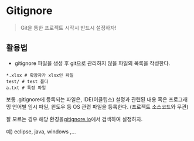 # Gitignore

> Git을 통한 프로젝트 시작시 반드시 설정하자!

## 활용법

* gitignore 파일을 생성 후 git으로 관리하지 않을 파일의 목록을 작성한다.

~~~ 
*.xlsx # 확장자가 xlsx인 파일
test/ # test 폴더
a.txt # 특정 파일
~~~

보통 .gitignore에 등록되는 파일은, IDE(이클립스) 설정과 관련된 내용 혹은 프로그래밍 언어별 임시 파일, 윈도우 등 OS 관련 파일을 등록한다. (프로젝트 소스코드와 무관)

잘 모르는 경우 해당 환경을[gitignore.io](http://gitignore.io)에서 검색하여 설정하자.

예) eclipse, java, windows ,...